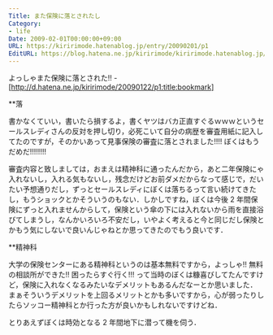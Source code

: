 ```yaml
---
Title: また保険に落とされたし
Category:
- life
Date: 2009-02-01T00:00:00+09:00
URL: https://kiririmode.hatenablog.jp/entry/20090201/p1
EditURL: https://blog.hatena.ne.jp/kiririmode/kiririmode.hatenablog.jp/atom/entry/8454420450078213499
---
```



よっしゃまた保険に落とされた!!
-[http://d.hatena.ne.jp/kiririmode/20090122/p1:title:bookmark]

**落

書かなくていい，書いたら損するよ，書くヤツはバカ正直すぐるｗｗｗというセールスレディさんの反対を押し切り，必死こいて自分の病歴を審査用紙に記入してたのですが，そのかいあって見事保険の審査に落とされました!!!! ぼくはもうだめだ!!!!!!!!

審査内容と致しましては，おまえは精神科に通ったんだから，あと二年保険にゃ入れないし，入れる気もないし，残念だけどお前ダメだからなって感じで，だいたい予想通りだし，ずっとセールスレディにぼくは落ちるって言い続けてきたし，もうショックとかそういうのもない．しかしですね，ぼくは今後 2 年間保険にずっと入れませんからして，保険という傘の下には入れないから雨を直接浴びてしまうし，なんかいろいろ不安だし，いやよく考えると今と同じだし保険とかもう気にしないで良いんじゃねとか思ってきたのでもう良いです．

**精神科

大学の保険センターにある精神科というのは基本無料ですから，よっしゃ!! 無料の相談所ができた!! 困ったらすぐ行く!!! って当時のぼくは糠喜びしてたんですけど，保険に入れなくなるみたいなデメリットもあるんだなーとか思いました．
まぁそういうデメリットを上回るメリットとかも多いですから，心が弱ったりしたらソッコー精神科とか行った方が良いかもしれないですけどね．

とりあえずぼくは時効となる 2 年間地下に潜って機を伺う．
